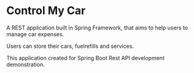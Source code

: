 # Control My Car
A REST application built in Spring Framework, that aims to help users to manage car expenses.
 
Users can store their cars, fuelrefills and services.

This application created for Spring Boot Rest API development demonstration.
